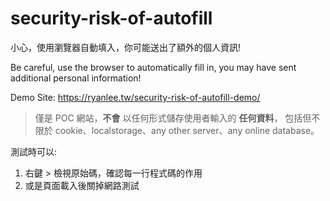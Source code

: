 # security-risk-of-autofill

小心，使用瀏覽器自動填入，你可能送出了額外的個人資訊!

Be careful, use the browser to automatically fill in, you may have sent additional personal information!

Demo Site: https://ryanlee.tw/security-risk-of-autofill-demo/


> 僅是 POC 網站，**不會** 以任何形式儲存使用者輸入的 **任何資料**，
包括但不限於 cookie、localstorage、any other server、any online database。


測試時可以:
1. 右鍵 > 檢視原始碼，確認每一行程式碼的作用
2. 或是頁面載入後關掉網路測試
